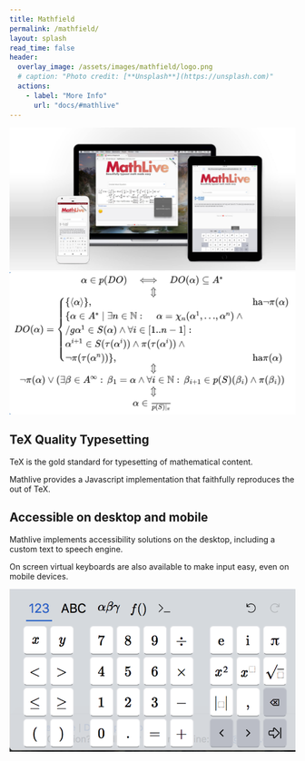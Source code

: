 ```yaml
---
title: Mathfield
permalink: /mathfield/
layout: splash
read_time: false
header:
  overlay_image: /assets/images/mathfield/logo.png
  # caption: "Photo credit: [**Unsplash**](https://unsplash.com)"
  actions:
    - label: "More Info"
      url: "docs/#mathlive"
---
```


<img src='/assets/images/mathfield/screenshot.jpg'>

<section class="cards single-column">
  <section class="card wide">
    <div>
      <img src='/assets/images/mathfield/loop-eqn.png'>
    </div>
    <div class='block align-top'>
      <h2>TeX Quality Typesetting</h2>
      <p>TeX is the gold standard for typesetting of mathematical content. </p><p>
      Mathlive provides a Javascript implementation that faithfully reproduces the
      out of TeX.</p>
    </div>
  </section>

  <section class="card wide">
    <div class='block align-top'>
      <h2>Accessible on desktop and mobile</h2>
      <p>Mathlive implements accessibility solutions on the desktop, including 
      a custom text to speech engine.</p>
      <p>On screen virtual keyboards are also available to make input easy, even
      on mobile devices.</p>
    </div>
    <div>
      <img src='/assets/images/mathfield/virtualKeyboard.png'>
    </div>
  </section>
</section>

